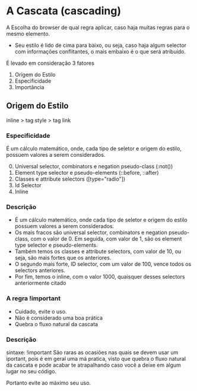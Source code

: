 # A Cascata (cascading)

A Escolha do browser de qual regra aplicar, caso haja muitas regras para o mesmo elemento.

* Seu estilo é lido de cima para baixo, ou seja, caso haja algum selector com informações conflitantes, o mais embaixo é o que será atribuído.

É levado em consideração 3 fatores 

1. Origem do Estilo
2. Especificidade
3. Importância


## Origem do Estilo

inline > tag style > tag link


### Especificidade

É um cálculo matemático, onde, cada tipo de seletor e origem do estilo, possuem valores a serem considerados.

0. Universal selector, combinators e negation pseudo-class (:not())
1. Element type selector e pseudo-elements (::before, ::after)
10. Classes e attribute selectors ([type="radio"])
100. Id Selector
1000. Inline

### Descrição
- É um cálculo matemático, onde cada tipo de seletor e origem do estilo possuem valores a serem considerados.
- Os mais fracos são universal selector, combinators e negation pseudo-class, com o valor de 0. Em seguida, com valor de 1, são os element type selector e pseudo-elements.
- Também temos os classes e attribute selectors, com valor de 10, ou seja, são mais fortes que os anteriores.
- O segundo mais forte, ID selector, com um valor de 100, vence todos os selectors anteriores.
- Por fim, temos o inline, com o valor 1000, quaisquer desses selectors anteriormente citado



### A regra  !important 

* Cuidado, evite o uso.
* Não é considerado uma boa prática
* Quebra o fluxo natural da cascata

### Descrição
sintaxe: !important
São raras as ocasiões nas quais se devem usar um iportant, pois é em geral uma má pratica, visto que quebra o fluxo natural da cascata e pode acabar te atrapalhando caso você a deixe em algum lugar no seu código.

Portanto evite ao máximo seu uso.